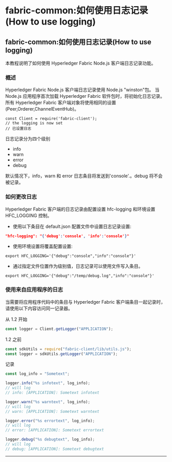 # fabric-common:如何使用日志记录(How to use logging)

## fabric-common:如何使用日志记录(How to use logging)

本教程说明了如何使用 Hyperledger Fabric Node.js 客户端日志记录功能。

### 概述

Hyperledger Fabric Node.js 客户端日志记录使用 Node.js "winston"包。 当 Node.js 应用程序首次加载 Hyperledger Fabric 软件包时，将初始化日志记录。 所有 Hyperledger Fabric 客户端对象将使用相同的设置(Peer,Orderer,ChannelEventHub)。

```
const Client = require('fabric-client');
// the logging is now set
// 已设置日志
```

日志记录分为四个级别

- info
- warn
- error
- debug

默认情况下，info，warn 和 error 日志条目将发送到'console'.。debug 将不会被记录。

### 如何更改日志

Hyperledger Fabric 客户端的日志记录由配置设置 hfc-logging 和环境设置 HFC_LOGGING 控制。

- 使用以下条目在 default.json 配置文件中设置日志记录设置:

```json
"hfc-logging": "{'debug':'console', 'info':'console'}"
```

- 使用环境设置将覆盖配置设置:

```shell
export HFC_LOGGING='{"debug":"console","info":"console"}'
```

- 通过指定文件位置作为级别值，日志记录可以使用文件写入条目。

```shell
export HFC_LOGGING='{"debug":"/temp/debug.log","info":"console"}'
```

### 使用来自应用程序的日志

当需要将应用程序代码中的条目与 Hyperledger Fabric 客户端条目一起记录时，请使用以下内容访问同一记录器。

从 1.2 开始

```javascript
const logger = Client.getLogger("APPLICATION");
```

1.2 之前

```javascript
const sdkUtils = require("fabric-client/lib/utils.js");
const logger = sdkUtils.getLogger("APPLICATION");
```

记录

```javascript
const log_info = "Sometext";

logger.info("%s infotext", log_info);
// will log
// info: [APPLICATION]: Sometext infotext

logger.warn("%s warntext", log_info);
// will log
// warn: [APPLICATION]: Sometext warntext

logger.error("%s errortext", log_info);
// will log
// error: [APPLICATION]: Sometext errortext

logger.debug("%s debugtext", log_info);
// will log
// debug: [APPLICATION]: Sometext debugtext
```

---
